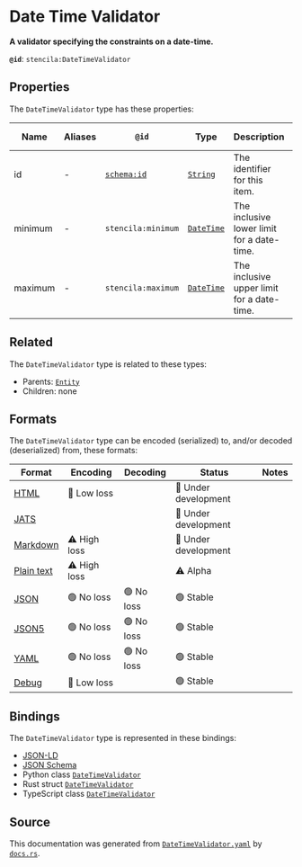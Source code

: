 # Date Time Validator

**A validator specifying the constraints on a date-time.**

**`@id`**: `stencila:DateTimeValidator`

## Properties

The `DateTimeValidator` type has these properties:

| Name    | Aliases | `@id`                                | Type                                                                                                 | Description                                | Inherited from                                                                                   |
| ------- | ------- | ------------------------------------ | ---------------------------------------------------------------------------------------------------- | ------------------------------------------ | ------------------------------------------------------------------------------------------------ |
| id      | -       | [`schema:id`](https://schema.org/id) | [`String`](https://github.com/stencila/stencila/blob/main/docs/reference/schema/data/string.md)      | The identifier for this item.              | [`Entity`](https://github.com/stencila/stencila/blob/main/docs/reference/schema/other/entity.md) |
| minimum | -       | `stencila:minimum`                   | [`DateTime`](https://github.com/stencila/stencila/blob/main/docs/reference/schema/data/date-time.md) | The inclusive lower limit for a date-time. | -                                                                                                |
| maximum | -       | `stencila:maximum`                   | [`DateTime`](https://github.com/stencila/stencila/blob/main/docs/reference/schema/data/date-time.md) | The inclusive upper limit for a date-time. | -                                                                                                |

## Related

The `DateTimeValidator` type is related to these types:

- Parents: [`Entity`](https://github.com/stencila/stencila/blob/main/docs/reference/schema/other/entity.md)
- Children: none

## Formats

The `DateTimeValidator` type can be encoded (serialized) to, and/or decoded (deserialized) from, these formats:

| Format                                                                                        | Encoding         | Decoding     | Status                 | Notes |
| --------------------------------------------------------------------------------------------- | ---------------- | ------------ | ---------------------- | ----- |
| [HTML](https://github.com/stencila/stencila/blob/main/docs/reference/formats/html.md)         | 🔷 Low loss       |              | 🚧 Under development    |       |
| [JATS](https://github.com/stencila/stencila/blob/main/docs/reference/formats/jats.md)         |                  |              | 🚧 Under development    |       |
| [Markdown](https://github.com/stencila/stencila/blob/main/docs/reference/formats/markdown.md) | ⚠️ High loss     |              | 🚧 Under development    |       |
| [Plain text](https://github.com/stencila/stencila/blob/main/docs/reference/formats/text.md)   | ⚠️ High loss     |              | ⚠️ Alpha               |       |
| [JSON](https://github.com/stencila/stencila/blob/main/docs/reference/formats/json.md)         | 🟢 No loss        | 🟢 No loss    | 🟢 Stable               |       |
| [JSON5](https://github.com/stencila/stencila/blob/main/docs/reference/formats/json5.md)       | 🟢 No loss        | 🟢 No loss    | 🟢 Stable               |       |
| [YAML](https://github.com/stencila/stencila/blob/main/docs/reference/formats/yaml.md)         | 🟢 No loss        | 🟢 No loss    | 🟢 Stable               |       |
| [Debug](https://github.com/stencila/stencila/blob/main/docs/reference/formats/debug.md)       | 🔷 Low loss       |              | 🟢 Stable               |       |

## Bindings

The `DateTimeValidator` type is represented in these bindings:

- [JSON-LD](https://stencila.dev/DateTimeValidator.jsonld)
- [JSON Schema](https://stencila.dev/DateTimeValidator.schema.json)
- Python class [`DateTimeValidator`](https://github.com/stencila/stencila/blob/main/python/python/stencila/types/date_time_validator.py)
- Rust struct [`DateTimeValidator`](https://github.com/stencila/stencila/blob/main/rust/schema/src/types/date_time_validator.rs)
- TypeScript class [`DateTimeValidator`](https://github.com/stencila/stencila/blob/main/typescript/src/types/DateTimeValidator.ts)

## Source

This documentation was generated from [`DateTimeValidator.yaml`](https://github.com/stencila/stencila/blob/main/schema/DateTimeValidator.yaml) by [`docs.rs`](https://github.com/stencila/stencila/blob/main/rust/schema-gen/src/docs.rs).